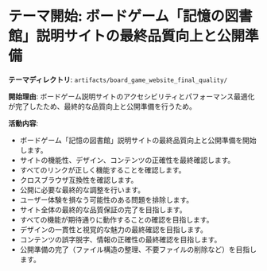 # テーマ開始: ボードゲーム「記憶の図書館」説明サイトの最終品質向上と公開準備

**テーマディレクトリ**: `artifacts/board_game_website_final_quality/`

**開始理由**:
ボードゲーム説明サイトのアクセシビリティとパフォーマンス最適化が完了したため、最終的な品質向上と公開準備を行うため。

**活動内容**:
- ボードゲーム「記憶の図書館」説明サイトの最終品質向上と公開準備を開始します。
- サイトの機能性、デザイン、コンテンツの正確性を最終確認します。
- すべてのリンクが正しく機能することを確認します。
- クロスブラウザ互換性を確認します。
- 公開に必要な最終的な調整を行います。
- ユーザー体験を損なう可能性のある問題を排除します。
- サイト全体の最終的な品質保証の完了を目指します。
- すべての機能が期待通りに動作することの確認を目指します。
- デザインの一貫性と視覚的な魅力の最終確認を目指します。
- コンテンツの誤字脱字、情報の正確性の最終確認を目指します。
- 公開準備の完了（ファイル構造の整理、不要ファイルの削除など）を目指します。
